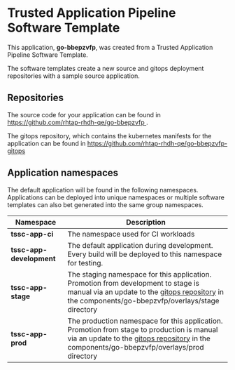 # Trusted Application Pipeline Software Template

This application, **go-bbepzvfp**, was created from a Trusted Application Pipeline Software Template.

The software templates create a new source and gitops deployment repositories with a sample source application. 

## Repositories

The source code for your application can be found in [https://github.com/rhtap-rhdh-qe/go-bbepzvfp ](https://github.com/rhtap-rhdh-qe/go-bbepzvfp ).
 
The gitops repository, which contains the kubernetes manifests for the application can be found in 
[https://github.com/rhtap-rhdh-qe/go-bbepzvfp-gitops ](https://github.com/rhtap-rhdh-qe/go-bbepzvfp-gitops ) 

## Application namespaces 

The default application will be found in the following namespaces. Applications can be deployed into unique namespaces or multiple software templates can also bet generated into the same group namespaces.  

|  Namespace   |  Description   |  
| -------- | -------- |
| **tssc-app-ci** | The namespace used for CI workloads |
| **tssc-app-development** | The default application during development. Every build will be deployed to this namespace for testing. |
| **tssc-app-stage** | The staging namespace for this application. Promotion from development to stage is manual via an update to the [gitops repository](https://github.com/rhtap-rhdh-qe/go-bbepzvfp-gitops ) in the components/go-bbepzvfp/overlays/stage directory |
| **tssc-app-prod** | The production namespace for this application. Promotion from stage to production is manual via an update to the [gitops repository](https://github.com/rhtap-rhdh-qe/go-bbepzvfp-gitops ) in the components/go-bbepzvfp/overlays/prod directory |